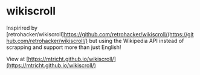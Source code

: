 # wikiscroll

Inspirired by [retrohacker/wikiscroll]https://github.com/retrohacker/wikiscroll/(https://github.com/retrohacker/wikiscroll/) 
but using the Wikipedia API instead of scrapping and support more than just English!

View at [https://mtricht.github.io/wikiscroll/](https://mtricht.github.io/wikiscroll/)
